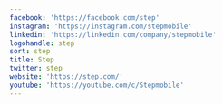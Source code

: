 ```yaml
---
facebook: 'https://facebook.com/step'
instagram: 'https://instagram.com/stepmobile'
linkedin: 'https://linkedin.com/company/stepmobile'
logohandle: step
sort: step
title: Step
twitter: step
website: 'https://step.com/'
youtube: 'https://youtube.com/c/Stepmobile'
---
```

